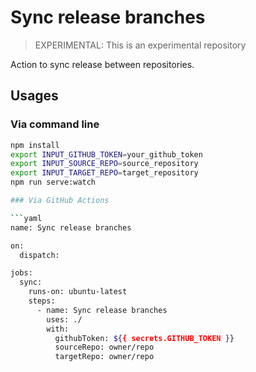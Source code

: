 # Sync release branches

> EXPERIMENTAL: This is an experimental repository

Action to sync release between repositories.

## Usages

### Via command line

````bash
npm install
export INPUT_GITHUB_TOKEN=your_github_token
export INPUT_SOURCE_REPO=source_repository
export INPUT_TARGET_REPO=target_repository
npm run serve:watch

### Via GitHub Actions

```yaml
name: Sync release branches

on:
  dispatch:

jobs:
  sync:
    runs-on: ubuntu-latest
    steps:
      - name: Sync release branches
        uses: ./
        with:
          githubToken: ${{ secrets.GITHUB_TOKEN }}
          sourceRepo: owner/repo
          targetRepo: owner/repo
````

